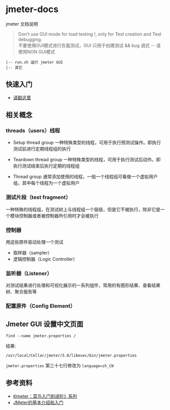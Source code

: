 # jmeter-docs

jmeter 文档说明

> Don't use GUI mode for load testing !, only for Test creation and Test debugging.  
> 不要使用GUI模式进行负载测试，GUI 只用于创建测试 && bug 调式 -- 请使用NON GUI模式


```
|-- run.sh 运行 jmeter GUI
|-- 其它
```

## 快速入门

- [请戳这里](Hello-world.md)


## 相关概念

### threads（users）线程

- Setup thread group
    一种特殊类型的线程，可用于执行预测试操作。即执行测试前进行定期线程组的执行

- Teardown thread group
    一种特殊类型的线程，可用于执行测试后动作。即执行测试结束后执行定期的线程组

- Thread group
    通常添加使用的线程，一般一个线程组可看做一个虚拟用户组，其中每个线程为一个虚拟用户


### 测试片段（test fragment）

一种特殊的线程组，在测试树上与线程组一个层级，但是它不被执行，除非它是一个模块控制器或者被控制器所引用时才会被执行


### 控制器

用这些原件驱动处理一个测试  
- 取样器（sampler）
- 逻辑控制器（Logic Controller）


### 监听器（Listener）

对测试结果进行处理和可视化展示的一系列组件，常用的有图形结果、查看结果树、聚合报告等



### 配置原件（Config Element）



## Jmeter GUI 设置中文页面

```
find --name jmeter.properties /
```

结果: 
```
/usr/local/Cellar/jmeter/5.0/libexec/bin/jmeter.properties
```

`jmeter.properties` 第三十七行修改为 `language=zh_CN`



## 参考资料

- [《jmeter：菜鸟入门到进阶》系列](https://www.cnblogs.com/imyalost/p/7062784.html)
- [JMeter的基本介绍和入门](http://www.51testing.com/html/54/n-854654.html)